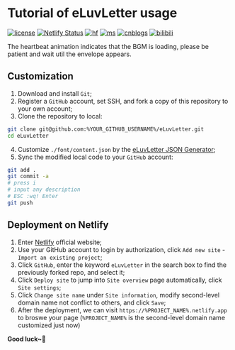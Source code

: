 # Tutorial of eLuvLetter usage
[![license](https://img.shields.io/github/license/Genius-Society/eLuvLetter.svg)](https://github.com/Genius-Society/eLuvLetter/blob/master/LICENSE)
[![Netlify Status](https://api.netlify.com/api/v1/badges/154babf2-94f7-4abf-a333-6f3e150dcf09/deploy-status)](https://eluvletter.netlify.app)
[![hf](https://img.shields.io/badge/HuggingFace-eluvletter-ffd21e.svg)](https://huggingface.co/spaces/Genius-Society/eluvletter)
[![ms](https://img.shields.io/badge/ModelScope-eluvletter-624aff.svg)](https://www.modelscope.cn/studios/Genius-Society/eluvletter)
[![cnblogs](https://img.shields.io/badge/cnblogs-16617269-075db3.svg)](https://www.cnblogs.com/Genius-Society/p/16617269.html)
[![bilibili](https://img.shields.io/badge/bilibili-BV1hergYREEG-fc8bab.svg)](https://www.bilibili.com/video/BV1hergYREEG)

The heartbeat animation indicates that the BGM is loading, please be patient and wait util the envelope appears.

## Customization
1. Download and install `Git`;
2. Register a `GitHub` account, set SSH, and fork a copy of this repository to your own account;
3. Clone the repository to local:
```bash
git clone git@github.com:%YOUR_GITHUB_USERNAME%/eLuvLetter.git
cd eLuvLetter
```

4. Customize `./font/content.json` by the [eLuvLetter JSON Generator](https://www.modelscope.cn/studios/Genius-Society/eluvletter);
5. Sync the modified local code to your `GitHub` account:
```bash
git add .
git commit -a
# press i
# input any description
# ESC :wq! Enter
git push
```

## Deployment on Netlify
1. Enter [Netlify](https://app.netlify.com) official website;
2. Use your GitHub account to login by authorization, click `Add new site` - `Import an existing project`;
3. Click `GitHub`, enter the keyword `eLuvLetter` in the search box to find the previously forked repo, and select it;
4. Click `Deploy site` to jump into `Site overview` page automatically, click `Site settings`;
5. Click `Change site name` under `Site information`, modify second-level domain name not conflict to others, and click `Save`;
6. After the deployment, we can visit `https://%PROJECT_NAME%.netlify.app` to broswe your page (`%PROJECT_NAME%` is the second-level domain name customized just now)

**Good luck~💖**
